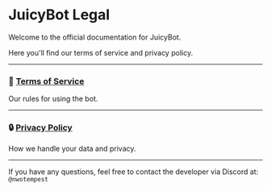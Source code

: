 # JuicyBot Legal

Welcome to the official documentation for JuicyBot.

Here you'll find our terms of service and privacy policy.

---

### 📜 [Terms of Service](./terms.md)

Our rules for using the bot.

---

### 🔒 [Privacy Policy](./privacy.md)

How we handle your data and privacy.

---

If you have any questions, feel free to contact the developer via Discord at: `@nwotempest`
